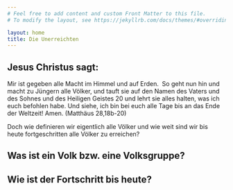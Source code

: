 ```yaml
---
# Feel free to add content and custom Front Matter to this file.
# To modify the layout, see https://jekyllrb.com/docs/themes/#overriding-theme-defaults

layout: home
title: Die Unerreichten
---
```

## Jesus Christus sagt:
Mir ist gegeben alle Macht im Himmel und auf Erden.  So geht nun hin und macht zu Jüngern alle Völker, und tauft sie auf den Namen des Vaters und des Sohnes und des Heiligen Geistes 20 und lehrt sie alles halten, was ich euch befohlen habe. Und siehe, ich bin bei euch alle Tage bis an das Ende der Weltzeit! Amen.
(Matthäus 28,18b-20)

Doch wie definieren wir eigentlich alle Völker und wie weit sind wir bis heute fortgeschritten alle Völker zu erreichen?

## Was ist ein Volk bzw. eine Volksgruppe?

## Wie ist der Fortschritt bis heute?

